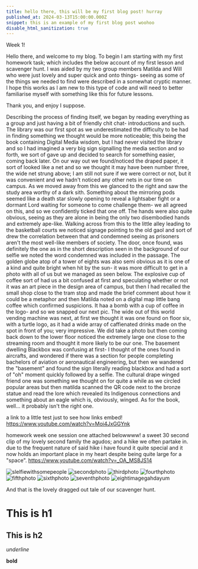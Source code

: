 ```yaml
---
title: hello there, this will be my first blog post! hurray
published_at: 2024-03-13T15:00:00.000Z
snippet: this is an example of my first blog post woohoo
disable_html_sanitization: true
---
```


Week 1!

Hello there,  and welcome to my blog. To begin I am starting with my first homework task; which includes the below account of my first lesson and scavenger hunt. I was aided by my two group members Matilda and Will who were just lovely and super quick and onto things- seeing as some of the things we needed to find were described in a somewhat cryptic manner. 
I hope this works as I am new to this type of code and will need to better familiarise myself with something like this for future lessons.

Thank you, and enjoy I suppose.

Describing the process of finding itself, we began by reading everything as a group and just having a bit of friendly chit chat- introductions and such. The library was our first spot as we underestimated the difficulty to be had in finding something we thought would be more noticeable; this being the book containing Digital Media wisdom, but I had never visited the library  and so I had imagined a very big sign signalling the media section and so forth, we sort of gave up and decided to search for something easier, coming back later. 
On our way out we found/noticed the draped paper, it sort of looked like a net and so we thought it may have been number three, the wide net strung above; I am still not sure if we were correct or not, but it was convenient and we hadn't noticed any other nets in our time on campus. 
As we moved away from this we glanced to the right and saw the study area worthy of a dark sith. Something about the mirroring pods seemed like a death star slowly opening to reveal a lightsaber fight or a dormant Lord waiting for someone to come challenge them- we all agreed on this, and so we confidently ticked that one off. 
The hands were also quite obvious, seeing as they are alone in being the only two disembodied hands and extremely ape-like. Walking across from this to the little alley leading to the basketball courts we noticed signage pointing to the old gaol and sort of drew the correlation between that and condemned seeing as prisoners aren't the most well-like members of society. The door, once found, was definitely the one as in the short description seen in the background of our selfie we noted the word condemned was included in the passage. 
The golden globe atop of a tower of eights was also semi obvious as it is one of a kind and quite bright when hit by the sun- it was more difficult to get in a photo with all of us but we managed as seen below.
The explosive cup of coffee sort of had us a bit confused at first and speculating whether or not it was an art piece in the design area of campus, but then I had recalled the small shop close to the tram stop and made the brief comment about how it could be a metaphor and then Matilda noted on a digital map little bang coffee which confirmed suspicions. It haa a bomb with a cup of coffee in the logo- and so we snapped our next pic.
The wide out of this world vending machine was next, at first we thought it was one found on floor six, with a turtle logo, as it had a wide array of caffienated drinks made on the spot in front of you; very impressive. We did take a photo but then coming back down to the lower floor noticed the extremely large one close to the streaming room and thought it more likely to be our one.
The basement dwelling Blackbox was confusing at first- I thought of the ones found in aircrafts, and wondered if there was a section for people completing bachelors of aviation or aeronautical engineering, but then we wandered the "basement" and found the sign literally reading blackbox and had a sort of "oh" moment quickly followed by a selfie. 
The cultural drape winged friend one was something we thought on for quite a while as we circled popular areas but then matilda scanned the QR code next to the bronze statue and read the lore which revealed its Indigenous connections and something about an eagle which is, obviously, winged. As for the book, well... it probably isn't the right one. 

a link to a little test just to see how links embed!
https://www.youtube.com/watch?v=Moi4JxGGYnk

homework week one session one attached belowwww! a sweet 30 second clip of my lovely second family the agudos; and a hike we often partake in. due to the frequent nature of said hike i have found it quite special and it now holds an important place in my heart despite being quite large for a "space".
https://www.youtube.com/watch?v=_OA_MS8JS14

![slelfiewithsomepeople](/w1s1/IMG_2873.jpg)
![secondphoto](w1s1/IMG_2874.jpg)
![thirdphoto](w1s1/IMG_2875.jpg)
![fourthphoto](w1s1/IMG_2876.png)
![fifthphoto](w1s1/IMG_2879.jpg)
![sixthphoto](w1s1/IMG_2882.jpg)
![seventhphoto](w1s1/IMG_2884.jpg)
![eightimagegahdayum](w1s1/IMG_2885.png)

And that is the lovely dragged out tale of our scavenger hunt.

# This is h1

## This is h2

_underline_

**bold**
